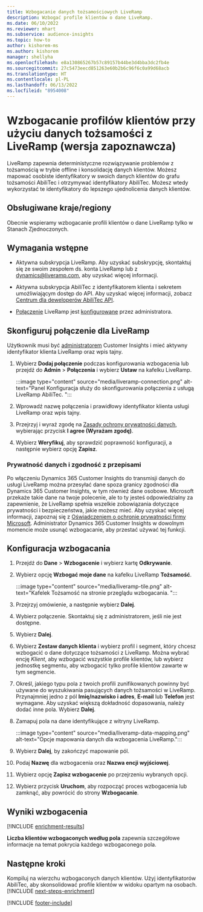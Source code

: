 ```yaml
---
title: Wzbogacanie danych tożsamościowych LiveRamp
description: Wzbogać profile klientów o dane LiveRamp.
ms.date: 06/10/2022
ms.reviewer: mhart
ms.subservice: audience-insights
ms.topic: how-to
author: kishorem-ms
ms.author: kishorem
manager: shellyha
ms.openlocfilehash: e8a130865267b57c89157b44be3d4bba3dc2fb4e
ms.sourcegitcommit: 27c5473eecd851263e60b2b6c96f6c0a99d68acb
ms.translationtype: HT
ms.contentlocale: pl-PL
ms.lasthandoff: 06/13/2022
ms.locfileid: "8954008"
---
```

# <a name="enrich-customer-profiles-with-identity-data-from-liveramp-preview"></a>Wzbogacanie profilów klientów przy użyciu danych tożsamości z LiveRamp (wersja zapoznawcza)

LiveRamp zapewnia deterministyczne rozwiązywanie problemów z tożsamością w trybie offline i konsolidację danych klientów. Możesz mapować osobiste identyfikatory w swoich danych klientów do grafu tożsamości AbiliTec i otrzymywać identyfikatory AbiliTec. Możesz wtedy wykorzystać te identyfikatory do lepszego ujednolicenia danych klientów.

## <a name="supported-countriesregions"></a>Obsługiwane kraje/regiony

Obecnie wspieramy wzbogacanie profili klientów o dane LiveRamp tylko w Stanach Zjednoczonych.

## <a name="prerequisites"></a>Wymagania wstępne

- Aktywna subskrypcja LiveRamp. Aby uzyskać subskrypcję, skontaktuj się ze swoim zespołem ds. konta LiveRamp lub z [dynamics@liveramp.com](mailto:dynamics@liveramp.com), aby uzyskać więcej informacji.

- Aktywna subskrypcja AbiliTec z identyfikatorem klienta i sekretem umożliwiającym dostęp do API. Aby uzyskać więcej informacji, zobacz [Centrum dla deweloperów AbiliTec API](https://developers.liveramp.com/abilitec-api/).

- [Połączenie](connections.md) LiveRamp jest [konfigurowane](#configure-the-connection-for-liveramp) przez administratora.

## <a name="configure-the-connection-for-liveramp"></a>Skonfiguruj połączenie dla LiveRamp

Użytkownik musi być [administratorem](permissions.md#admin) Customer Insights i mieć aktywny identyfikator klienta LiveRamp oraz wpis tajny.

1. Wybierz **Dodaj połączenie** podczas konfigurowania wzbogacenia lub przejdź do **Admin** > **Połączenia** i wybierz **Ustaw** na kafelku LiveRamp.

   :::image type="content" source="media/liveramp-connection.png" alt-text="Panel Konfiguracja służy do skonfigurowania połączenia z usługą LiveRamp AbiliTec. ":::

1. Wprowadź nazwę połączenia i prawidłowy identyfikator klienta usługi LiveRamp oraz wpis tajny.

1. Przejrzyj i wyraź zgodę na [Zasady ochrony prywatności danych](#data-privacy-and-compliance), wybierając przycisk **I agree (Wyrażam zgodę)**.

1. Wybierz **Weryfikuj**, aby sprawdzić poprawność konfiguracji, a następnie wybierz opcję **Zapisz**.

### <a name="data-privacy-and-compliance"></a>Prywatność danych i zgodność z przepisami

Po włączeniu Dynamics 365 Customer Insights do transmisji danych do usługi LiveRamp można przesyłać dane spoza granicy zgodności dla Dynamics 365 Customer Insights, w tym również dane osobowe. Microsoft przekaże takie dane na twoje polecenie, ale to ty jesteś odpowiedzialny za zapewnienie, że LiveRamp spełnia wszelkie zobowiązania dotyczące prywatności i bezpieczeństwa, jakie możesz mieć. Aby uzyskać więcej informacji, zapoznaj się z [Oświadczeniem o ochronie prywatności firmy Microsoft](https://go.microsoft.com/fwlink/?linkid=396732). Administrator Dynamics 365 Customer Insights w dowolnym momencie może usunąć wzbogacanie, aby przestać używać tej funkcji.

## <a name="configure-the-enrichment"></a>Konfiguracja wzbogacania

1. Przejdź do **Dane** > **Wzbogacenie** i wybierz kartę **Odkrywanie**.

1. Wybierz opcję **Wzbogać moje dane** na kafelku LiveRamp **Tożsamość**.

   :::image type="content" source="media/liveramp-tile.png" alt-text="Kafelek Tożsamość na stronie przeglądu wzbogacania. ":::

1. Przejrzyj omówienie, a następnie wybierz **Dalej**.

1. Wybierz połączenie. Skontaktuj się z administratorem, jeśli nie jest dostępne.

1. Wybierz **Dalej**.

1. Wybierz **Zestaw danych klienta** i wybierz profil i segment, który chcesz wzbogacić o dane dotyczące tożsamości z LiveRamp. Można wybrać encję *Klient*, aby wzbogacić wszystkie profile klientów, lub wybierz jednostkę segmentu, aby wzbogacić tylko profile klientów zawarte w tym segmencie.

1. Określ, jakiego typu pola z twoich profili zunifikowanych powinny być używane do wyszukiwania pasujących danych tożsamości w LiveRamp. Przynajmniej jedno z pól **Imię/nazwisko i adres**, **E-mail** lub **Telefon** jest wymagane. Aby uzyskać większą dokładność dopasowania, należy dodać inne pola. Wybierz **Dalej**.

1. Zamapuj pola na dane identyfikujące z witryny LiveRamp.

   :::image type="content" source="media/liveramp-data-mapping.png" alt-text="Opcje mapowania danych dla wzbogacenia LiveRamp.":::

1. Wybierz **Dalej**, by zakończyć mapowanie pól.

1. Podaj **Nazwę** dla wzbogacenia oraz **Nazwa encji wyjściowej**.

1. Wybierz opcję **Zapisz wzbogacenie** po przejrzeniu wybranych opcji.

1. Wybierz przycisk **Uruchom**, aby rozpocząć proces wzbogacenia lub zamknąć, aby powrócić do strony **Wzbogacanie**.

## <a name="enrichment-results"></a>Wyniki wzbogacenia

[!INCLUDE [enrichment-results](includes/enrichment-results.md)]

**Liczba klientów wzbogaconych według pola** zapewnia szczegółowe informacje na temat pokrycia każdego wzbogaconego pola.

## <a name="next-steps"></a>Następne kroki

Kompiluj na wierzchu wzbogaconych danych klientów. Użyj identyfikatorów AbiliTec, aby skonsolidować profile klientów w widoku opartym na osobach.
[!INCLUDE [next-steps-enrichment](includes/next-steps-enrichment.md)]

[!INCLUDE [footer-include](includes/footer-banner.md)]
